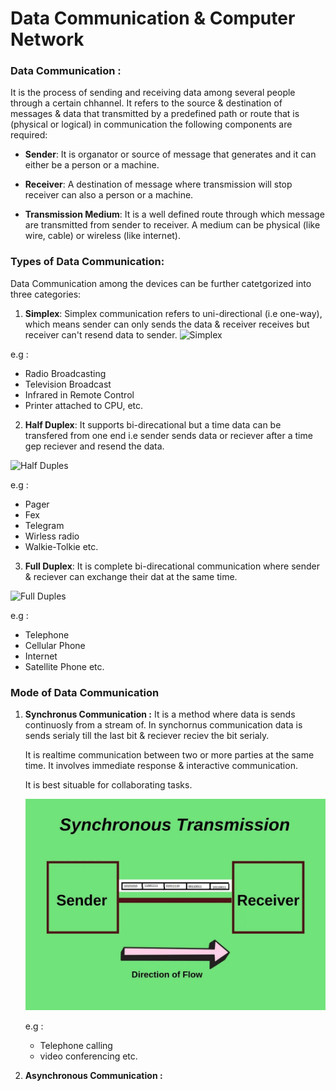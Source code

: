 # Data Communication &amp; Computer Network

### Data Communication : 
It is the process of sending and receiving data among several people through a certain chhannel. It refers to the source &amp; destination of messages &amp; data that transmitted by a predefined path or route that is (physical or logical) in communication the following components are required:

- **Sender**: It is organator or source of message that generates and it can either be a person or a machine.

- **Receiver**: A destination of message where transmission will stop receiver can also a person or a machine.

 - **Transmission Medium**: It is a well defined route through which message are transmitted from sender to receiver. A medium can be physical (like wire, cable) or wireless (like internet). 

 ### Types of Data Communication:
 Data Communication among the devices can be further catetgorized into three categories:

 1. **Simplex**: Simplex communication refers to uni-directional (i.e one-way), which means sender can only sends the data & receiver receives but receiver can't resend data to sender.
 ![Simplex](/resources/SiMpleduplex.png)

 e.g :
   - Radio Broadcasting
   - Television Broadcast
   - Infrared in Remote Control
   - Printer attached to CPU, etc.
 

2. **Half Duplex**: It supports bi-direcational but a time data can be transfered from one end i.e sender sends data or reciever after a time gep reciever and resend the data.

![Half Duples](/resources/halfduplex.png)

 e.g :
   - Pager
   - Fex
   - Telegram
   - Wirless radio
   - Walkie-Tolkie etc.
 

3. **Full Duplex**: It is complete bi-direcational communication where sender & reciever can exchange their dat at the same time.

![Full Duples](/resources/fullduplex.png)

 e.g :
   - Telephone
   - Cellular Phone
   - Internet
   - Satellite Phone etc.
 
### Mode of Data Communication

1. **Synchronus Communication :** It is a method where data is sends continuosly from a stream of. In synchornus communication data is sends serialy till the last bit &amp; reciever reciev the bit serialy.

    It is realtime communication between two or more parties at the same time. It involves immediate response &amp; interactive communication.

    It is best situable for collaborating tasks.

    ![Synchronus Communication](/resources/Synchronous%20Transmission.webp)

     e.g :
   - Telephone calling
   - video conferencing etc.
2. **Asynchronous Communication :**